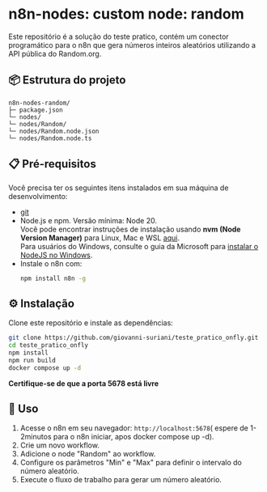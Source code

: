 # n8n-nodes: custom node: random

Este repositório é a solução do teste pratico, contém um conector programático para o n8n que gera números inteiros aleatórios utilizando a API pública do Random.org.

## 📦 Estrutura do projeto
```
n8n-nodes-random/
├─ package.json
└─ nodes/
└─ nodes/Random/
└─ nodes/Random.node.json
└─ nodes/Random.node.ts
```

## 📋 Pré-requisitos

Você precisa ter os seguintes itens instalados em sua máquina de desenvolvimento:

* [git](https://git-scm.com/downloads)  
* Node.js e npm. Versão mínima: Node 20.  
  Você pode encontrar instruções de instalação usando **nvm (Node Version Manager)** para Linux, Mac e WSL [aqui](https://github.com/nvm-sh/nvm).  
  Para usuários do Windows, consulte o guia da Microsoft para [instalar o NodeJS no Windows](https://docs.microsoft.com/en-us/windows/dev-environment/javascript/nodejs-on-windows).  
* Instale o n8n com:  
  ```bash
  npm install n8n -g

## ⚙️ Instalação

Clone este repositório e instale as dependências:

```bash
git clone https://github.com/giovanni-suriani/teste_pratico_onfly.git
cd teste_pratico_onfly
npm install
npm run build
docker compose up -d
```
**Certifique-se de que a porta 5678 está livre**

## 🚀 Uso

1. Acesse o n8n em seu navegador: `http://localhost:5678`( espere de 1-2minutos para o n8n iniciar, apos docker compose up -d).
2. Crie um novo workflow.
3. Adicione o node "Random" ao workflow.
4. Configure os parâmetros "Min" e "Max" para definir o intervalo do número aleatório.
5. Execute o fluxo de trabalho para gerar um número aleatório.
